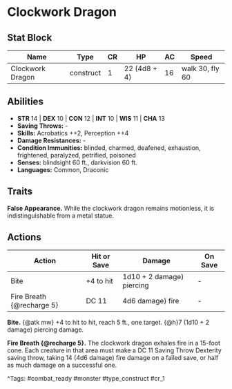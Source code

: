 # Clockwork Dragon

## Stat Block

| Name | Type | CR | HP | AC | Speed |
|------|------|----|----|----|-------|
| Clockwork Dragon | construct | 1 | 22 (4d8 + 4) | 16 | walk 30, fly 60 |

## Abilities

- **STR** 14 | **DEX** 10 | **CON** 12 | **INT** 10 | **WIS** 11 | **CHA** 13
- **Saving Throws:** -  
- **Skills:** Acrobatics ++2, Perception ++4  
- **Damage Resistances:** -  
- **Condition Immunities:** blinded, charmed, deafened, exhaustion, frightened, paralyzed, petrified, poisoned  
- **Senses:** blindsight 60 ft., darkvision 60 ft.  
- **Languages:** Common, Draconic

## Traits

**False Appearance.** While the clockwork dragon remains motionless, it is indistinguishable from a metal statue.


## Actions

| Action | Hit or Save | Damage | On Save |
|--------|--------------|--------|----------|
| Bite | +4 to hit | 1d10 + 2 damage) piercing | - |
| Fire Breath {@recharge 5} | DC 11 | 4d6 damage) fire | - |

**Bite.** {@atk mw} +4 to hit to hit, reach 5 ft., one target. {@h}7 (1d10 + 2 damage) piercing damage.

**Fire Breath {@recharge 5}.** The clockwork dragon exhales fire in a 15-foot cone. Each creature in that area must make a DC 11 Saving Throw Dexterity saving throw, taking 14 (4d6 damage) fire damage on a failed save, or half as much damage on a successful one.


^Tags: #combat_ready #monster #type_construct #cr_1